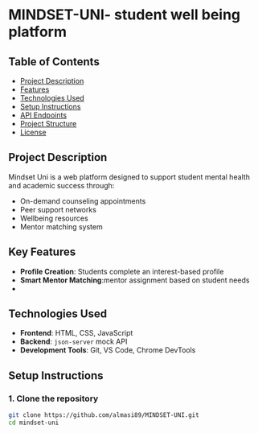 # MINDSET-UNI- student well being platform


## Table of Contents
- [Project Description](#project-description)
- [Features](#features)
- [Technologies Used](#technologies-used)
- [Setup Instructions](#setup-instructions)
- [API Endpoints](#api-endpoints)
- [Project Structure](#project-structure)
- [License](#license)

## Project Description
Mindset Uni is a web platform designed to support student mental health and academic success through:
- On-demand counseling appointments
- Peer support networks
- Wellbeing resources
- Mentor matching system

## Key Features
- **Profile Creation**: Students complete an interest-based profile
- **Smart Mentor Matching**:mentor assignment based on student needs
- 

## Technologies Used
- **Frontend**: HTML, CSS, JavaScript 
- **Backend**: `json-server` mock API
- **Development Tools**: Git, VS Code, Chrome DevTools

## Setup Instructions

### 1. Clone the repository
```bash
git clone https://github.com/almasi89/MINDSET-UNI.git
cd mindset-uni
